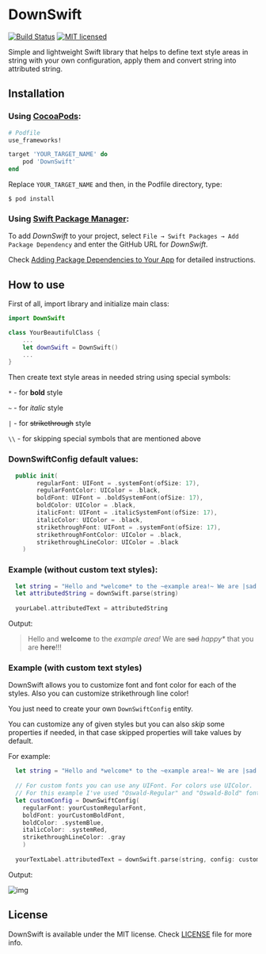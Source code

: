 # DownSwift

[![Build Status](https://travis-ci.com/UsiantsevStepanSaritasa/DownSwift.svg?branch=main)](https://travis-ci.com/github/UsiantsevStepanSaritasa/DownSwift)
[![MIT licensed](https://img.shields.io/badge/license-MIT-blue.svg)](https://github.com/UsiantsevStepanSaritasa/DownSwift/blob/main/LICENSE)

Simple and lightweight Swift library that helps to define text style areas in string with your own configuration, apply them and convert string into attributed string.

## Installation
### Using [CocoaPods](https://cocoapods.org):
```ruby
# Podfile
use_frameworks!

target 'YOUR_TARGET_NAME' do
    pod 'DownSwift'
end
```
Replace `YOUR_TARGET_NAME` and then, in the Podfile directory, type:
```
$ pod install
```

### Using [Swift Package Manager](https://github.com/apple/swift-package-manager):
To add *DownSwift* to your project, select `File → Swift Packages → Add Package Dependency` and enter the GitHub URL for *DownSwift*. 

Check [Adding Package Dependencies to Your App](https://developer.apple.com/documentation/xcode/adding_package_dependencies_to_your_app) for detailed instructions.

## How to use
First of all, import library and initialize main class:
```swift
import DownSwift

class YourBeautifulClass {
    ...
    let downSwift = DownSwift()
    ...
}
```
Then create text style areas in needed string using special symbols:

`*` - for **bold** style

`~` - for *italic* style

`|` - for ~~strikethrough~~ style

`\\` - for skipping special symbols that are mentioned above

### DownSwiftConfig default values:
```swift
  public init(
        regularFont: UIFont = .systemFont(ofSize: 17),
        regularFontColor: UIColor = .black,
        boldFont: UIFont = .boldSystemFont(ofSize: 17),
        boldColor: UIColor = .black,
        italicFont: UIFont = .italicSystemFont(ofSize: 17),
        italicColor: UIColor = .black,
        strikethroughFont: UIFont = .systemFont(ofSize: 17),
        strikethroughFontColor: UIColor = .black,
        strikethroughLineColor: UIColor = .black
    )
```

### Example (without custom text styles):
```swift
  let string = "Hello and *welcome* to the ~example area!~ We are |sad| ~happy\\*~ that you are *here*!!!"
  let attributedString = downSwift.parse(string)
  
  yourLabel.attributedText = attributedString
```
Output:

> Hello and **welcome** to the *example area!* We are ~~sad~~ *happy\** that you are **here**!!!

### Example (with custom text styles)
DownSwift allows you to customize font and font color for each of the styles. Also you can customize strikethrough line color!

You just need to create your own `DownSwiftConfig` entity.

You can customize any of given styles but you can also *skip* some properties if needed, in that case skipped properties will take values by default.

For example:
```swift
  let string = "Hello and *welcome* to the ~example area!~ We are |sad| ~happy\\*~ that you are *here*!!!"
  
  // For custom fonts you can use any UIFont. For colors use UIColor.
  // For this example I've used "Oswald-Regular" and "Oswald-Bold" fonts.
  let customConfig = DownSwiftConfig(
    regularFont: yourCustomRegularFont,
    boldFont: yourCustomBoldFont,
    boldColor: .systemBlue,
    italicColor: .systemRed,
    strikethroughLineColor: .gray
    )
  
  yourTextLabel.attributedText = downSwift.parse(string, config: customConfig)
```
Output:

![img](https://i.imgur.com/7cXZ3he.png?1)

## License
DownSwift is available under the MIT license. Check [LICENSE](https://github.com/UsiantsevStepanSaritasa/DownSwift/blob/main/LICENSE) file for more info.
